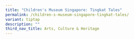 ```yaml
---
title: "Children's Museum Singapore: Tingkat Tales"
permalink: /children-s-museum-singapore-tingkat-tales/
variant: tiptap
description: ""
third_nav_title: Arts, Culture & Heritage
---
```

